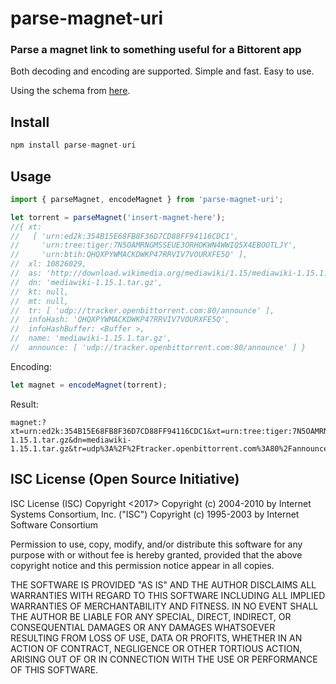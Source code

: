 # parse-magnet-uri

### Parse a magnet link to something useful for a Bittorent app

Both decoding and encoding are supported.
Simple and fast.
Easy to use.

Using the schema from [here](https://en.wikipedia.org/wiki/Magnet_URI_scheme).

## Install

``` typescript
npm install parse-magnet-uri
```

## Usage
``` typescript
import { parseMagnet, encodeMagnet } from 'parse-magnet-uri';

let torrent = parseMagnet('insert-magnet-here');
//{ xt:
//   [ 'urn:ed2k:354B15E68FB8F36D7CD88FF94116CDC1',
//     'urn:tree:tiger:7N5OAMRNGMSSEUE3ORHOKWN4WWIQ5X4EBOOTLJY',
//     'urn:btih:QHQXPYWMACKDWKP47RRVIV7VOURXFE5Q' ],
//  xl: 10826029,
//  as: 'http://download.wikimedia.org/mediawiki/1.15/mediawiki-1.15.1.tar.gz',
//  dn: 'mediawiki-1.15.1.tar.gz',
//  kt: null,
//  mt: null,
//  tr: [ 'udp://tracker.openbittorrent.com:80/announce' ],
//  infoHash: 'QHQXPYWMACKDWKP47RRVIV7VOURXFE5Q',
//  infoHashBuffer: <Buffer >,
//  name: 'mediawiki-1.15.1.tar.gz',
//  announce: [ 'udp://tracker.openbittorrent.com:80/announce' ] }

```

Encoding:
``` typescript
let magnet = encodeMagnet(torrent);
```
Result:
```
magnet:?xt=urn:ed2k:354B15E68FB8F36D7CD88FF94116CDC1&xt=urn:tree:tiger:7N5OAMRNGMSSEUE3ORHOKWN4WWIQ5X4EBOOTLJY&xt=urn:btih:QHQXPYWMACKDWKP47RRVIV7VOURXFE5Q&xl=10826029&as=http%3A%2F%2Fdownload.wikimedia.org%2Fmediawiki%2F1.15%2Fmediawiki-1.15.1.tar.gz&dn=mediawiki-1.15.1.tar.gz&tr=udp%3A%2F%2Ftracker.openbittorrent.com%3A80%2Fannounce&xs=http%3A%2F%2Fcache.example.org%2FXRX2PEFXOOEJFRVUCX6HMZMKS5TWG4K5&xs=dchub%3A%2F%2Fexample.org
```

## ISC License (Open Source Initiative)

ISC License (ISC)
Copyright <2017> <Craig OConnor>
Copyright (c) 2004-2010 by Internet Systems Consortium, Inc. ("ISC")
Copyright (c) 1995-2003 by Internet Software Consortium


Permission to use, copy, modify, and/or distribute this software for any purpose with or without fee is hereby granted, provided that the above copyright notice and this permission notice appear in all copies.

THE SOFTWARE IS PROVIDED "AS IS" AND THE AUTHOR DISCLAIMS ALL WARRANTIES WITH REGARD TO THIS SOFTWARE INCLUDING ALL IMPLIED WARRANTIES OF MERCHANTABILITY AND FITNESS. IN NO EVENT SHALL THE AUTHOR BE LIABLE FOR ANY SPECIAL, DIRECT, INDIRECT, OR CONSEQUENTIAL DAMAGES OR ANY DAMAGES WHATSOEVER RESULTING FROM LOSS OF USE, DATA OR PROFITS, WHETHER IN AN ACTION OF CONTRACT, NEGLIGENCE OR OTHER TORTIOUS ACTION, ARISING OUT OF OR IN CONNECTION WITH THE USE OR PERFORMANCE OF THIS SOFTWARE.
